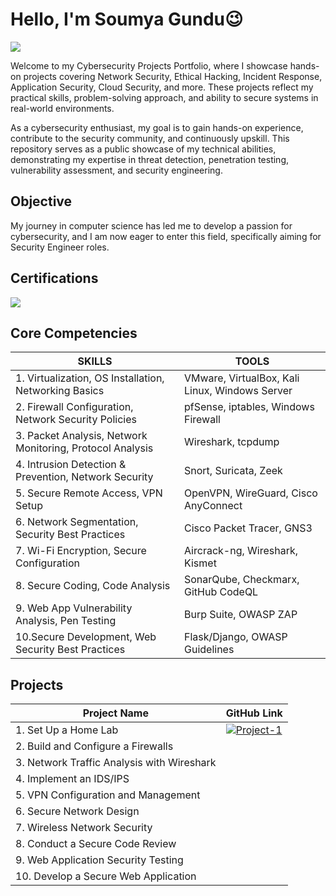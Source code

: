 # Hello, I'm Soumya Gundu😉
<a href="https://www.linkedin.com/in/soumyagundu07/"><img src="https://img.shields.io/badge/-LinkedIn-0072b1?&style=for-the-badge&logo=linkedin&logoColor=white" /></a>

Welcome to my Cybersecurity Projects Portfolio, where I showcase hands-on projects covering Network Security, Ethical Hacking, Incident Response, Application Security, Cloud Security, and more. These projects reflect my practical skills, problem-solving approach, and ability to secure systems in real-world environments.

As a cybersecurity enthusiast, my goal is to gain hands-on experience, contribute to the security community, and continuously upskill. This repository serves as a public showcase of my technical abilities, demonstrating my expertise in threat detection, penetration testing, vulnerability assessment, and security engineering.

## Objective

My journey in computer science has led me to develop a passion for cybersecurity, and I am now eager to enter this field, specifically aiming for Security Engineer roles.


## Certifications
[<img src="https://img.shields.io/badge/-Security%2B-FF0000?&style=for-the-badge&logo=CompTIA&logoColor=white" />](https://www.credly.com/badges/549e29f5-47b8-43f7-868e-bd0ca004fdf4/public_url)

## Core Competencies

|SKILLS | TOOLS |
|-----------------------------------------------|----------------------------|
| 1. Virtualization, OS Installation, Networking Basics | VMware, VirtualBox, Kali Linux, Windows Server |
| 2. Firewall Configuration, Network Security Policies | pfSense, iptables, Windows Firewall |
| 3. Packet Analysis, Network Monitoring, Protocol Analysis | Wireshark, tcpdump |
| 4. Intrusion Detection & Prevention, Network Security | Snort, Suricata, Zeek |
| 5. Secure Remote Access, VPN Setup | OpenVPN, WireGuard, Cisco AnyConnect |
| 6. Network Segmentation, Security Best Practices | Cisco Packet Tracer, GNS3 |
| 7. Wi-Fi Encryption, Secure Configuration | Aircrack-ng, Wireshark, Kismet |
| 8. Secure Coding, Code Analysis | SonarQube, Checkmarx, GitHub CodeQL |
| 9. Web App Vulnerability Analysis, Pen Testing | Burp Suite, OWASP ZAP |
| 10.Secure Development, Web Security Best Practices | Flask/Django, OWASP Guidelines |


## Projects
|Project Name | GitHub Link |
|-----------------------------------------------|----------------------------|
| 1. Set Up a Home Lab | [![Project-1](https://img.shields.io/badge/-Project%201-blue?&style=for-the-badge)](https://github.com/users/SoumyaGundu/projects/3?pane=issue&itemId=98287315)|
| 2. Build and Configure a Firewalls |  |
| 3. Network Traffic Analysis with Wireshark |  |
| 4. Implement an IDS/IPS |  |
| 5. VPN Configuration and Management |  |
| 6. Secure Network Design |  |
| 7. Wireless Network Security |  |
| 8. Conduct a Secure Code Review |  |
| 9. Web Application Security Testing |  |
| 10. Develop a Secure Web Application |  |






